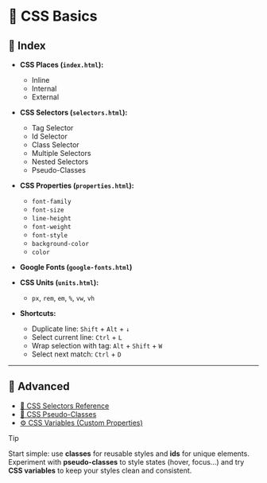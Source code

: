 # 🎨 CSS Basics

## 📑 Index

- **CSS Places (`index.html`):**

  - Inline
  - Internal
  - External

- **CSS Selectors (`selectors.html`):**

  - Tag Selector
  - Id Selector
  - Class Selector
  - Multiple Selectors
  - Nested Selectors
  - Pseudo-Classes

- **CSS Properties (`properties.html`):**

  - `font-family`
  - `font-size`
  - `line-height`
  - `font-weight`
  - `font-style`
  - `background-color`
  - `color`

- **Google Fonts (`google-fonts.html`)**

- **CSS Units (`units.html`):**

  - `px`, `rem`, `em`, `%`, `vw`, `vh`

- **Shortcuts:**
  - Duplicate line: `Shift` + `Alt` + `↓`
  - Select current line: `Ctrl` + `L`
  - Wrap selection with tag: `Alt` + `Shift` + `W`
  - Select next match: `Ctrl` + `D`

---

## 🚀 Advanced

- [📖 CSS Selectors Reference](https://developer.mozilla.org/en-US/docs/Web/CSS/CSS_Selectors)
- [🎯 CSS Pseudo-Classes](https://www.w3schools.com/css/css_pseudo_classes.asp)
- [⚙️ CSS Variables (Custom Properties)](https://developer.mozilla.org/es/docs/Web/CSS/Using_CSS_custom_properties)

> [!TIP]
> Start simple: use **classes** for reusable styles and **ids** for unique elements.
> Experiment with **pseudo-classes** to style states (hover, focus…) and try **CSS variables** to keep your styles clean and consistent.
